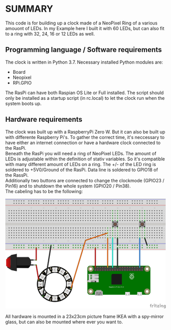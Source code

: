 # SUMMARY

This code is for building up a clock made of a NeoPixel Ring of a various amouont of LEDs. In my Example here I built it with 60 LEDs, but can also fit to a ring with 32, 24, 16 or 12 LEDs as well.

## Programming language / Software requirements

The clock is written in Python 3.7. Necessary installed Python modules are:
- Board
- Neopixel
- RPi.GPIO

The RasPi can have both Raspian OS Lite or Full installed. The script should only be installed as a startup script (in rc.local) to let the clock run when the system boots up.

## Hardware requirements

The clock was built up with a RaspberryPi Zero W. But it can also be built up with differente Raspberry Pi's. To gather the correct time, it's neccessary to have either an internet connection or have a hardware clock connected to the RasPi.<br>
Beneath the RasPi you will need a ring of NeoPixel LEDs. The amount of LEDs is adjustable within the definition of stativ variables. So it's compatible with many different amount of LEDs on a ring. The +/- of the LED ring is soldered to +5V0/Ground of the RasPi. Data line is soldered to GPIO18 of the RassPi.<br>
Additionally two buttons are connected to change the clockmode (GPIO23 / Pin16) and to shutdown the whole system (GPIO20 / Pin38).<br>
The cabeling has to be the following:<br>
<p align="center"><img width="640" src="images/Verkabelung_Steckplatine.jpg"></p>
All hardware is mounted in a 23x23cm picture frame IKEA with a spy-mirror glass, but can also be mounted where ever you want to.
